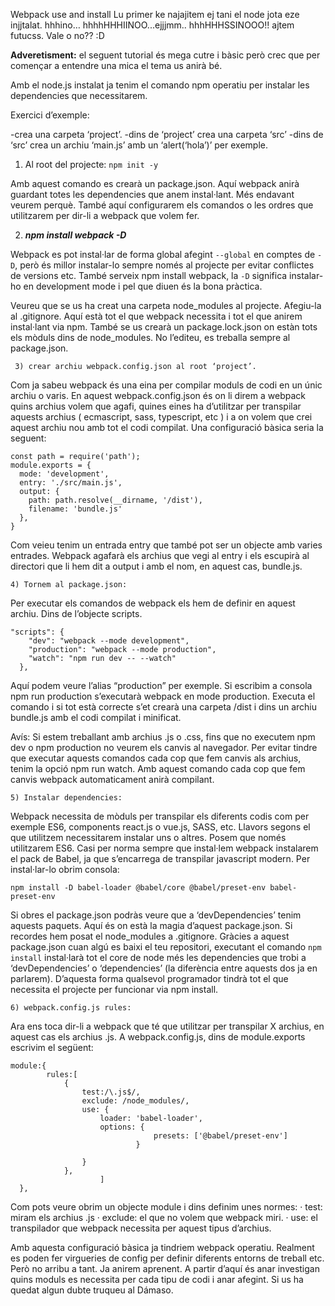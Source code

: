 Webpack use and install
Lu primer ke najajitem ej tani el node jota eze injjtalat. hhhino… hhhhHHHIINOO...ejjjmm.. hhhHHHSSINOOO!! ajtem futucss. Vale o no?? :D 

**Adveretisment:** el seguent tutorial és mega cutre i bàsic però crec que per començar a entendre una mica el tema us anirà bé. 

Amb el node.js instalat ja tenim el comando npm operatiu per instalar les dependencies que necessitarem. 

Exercici d’exemple: 

-crea una carpeta ‘project’. 
-dins de ‘project’ crea una carpeta ‘src’
-dins de ‘src’ crea un archiu ‘main.js’ amb un ‘alert(‘hola’)’ per exemple.
 
1. Al root del projecte: ```npm init -y```

Amb aquest comando es crearà un package.json. Aquí webpack anirà guardant totes les dependencies que anem instal·lant. Més endavant veurem perquè. També aquí configurarem els comandos o les ordres que utilitzarem per dir-li a webpack que volem fer.
	
2. ***npm install webpack -D***

Webpack es pot instal·lar de forma global afegint `--global` en comptes de `-D`, però és millor instalar-lo sempre només al projecte per evitar conflictes de versions etc. També serveix npm install webpack, la `-D` significa instalar-ho en development mode i pel que diuen és la bona pràctica. 

Veureu que se us ha creat una carpeta node_modules al projecte. Afegiu-la al .gitignore. Aquí està tot el que webpack necessita i tot el que anirem instal·lant via npm. També se us crearà un package.lock.json on estàn tots els mòduls dins de node_modules. No l’editeu, es treballa sempre al package.json.

     3) crear archiu webpack.config.json al root ‘project’.

Com ja sabeu webpack és una eina per compilar moduls de codi en un únic archiu o varis. En aquest webpack.config.json és on li direm a webpack quins archius volem que agafi, quines eines ha d’utilitzar per transpilar aquests archius ( ecmascript, sass, typescript, etc ) i a on volem que crei aquest archiu nou amb tot el codi compilat. Una configuració bàsica seria la seguent:

```
const path = require('path');
module.exports = {
  mode: 'development',
  entry: './src/main.js',
  output: {
    path: path.resolve(__dirname, '/dist'),
    filename: 'bundle.js'
  },
}
```

Com veieu tenim un entrada entry que també pot ser un objecte amb varies entrades. Webpack agafarà els archius que vegi al entry i els escupirà al directori que li hem dit a output i amb el nom, en aquest cas, bundle.js.

	4) Tornem al package.json: 

Per executar els comandos de webpack els hem de definir en aquest archiu. Dins de l’objecte scripts.

```
"scripts": {
    "dev": "webpack --mode development",
    "production": "webpack --mode production",
    "watch": "npm run dev -- --watch"
  },
```

Aquí podem veure l’alias “production” per exemple. Si escribim a consola npm run production s’executarà webpack en mode production. Executa el comando i si tot està correcte s’et crearà una carpeta /dist i dins un archiu bundle.js amb el codi compilat i minificat.

Avís: Si estem treballant amb archius .js o .css, fins que no executem npm dev o npm production no veurem els canvis al navegador. Per evitar tindre que executar aquests comandos cada cop que fem canvis als archius, tenim la opció npm run watch. Amb aquest comando cada cop que fem canvis webpack automaticament anirà compilant.


	5) Instalar dependencies: 

Webpack necessita de mòduls per transpilar els diferents codis com per exemple ES6, components react.js o vue.js, SASS, etc. Llavors segons el que utilitzem necessitarem instalar uns o altres. Posem que només utilitzarem ES6. Casi per norma sempre que instal·lem webpack instalarem el pack de Babel, ja que s’encarrega de transpilar javascript modern. Per instal·lar-lo obrim consola:

`npm install -D babel-loader @babel/core @babel/preset-env babel-preset-env`

Si obres el package.json podràs veure que a ‘devDependencies’ tenim aquests paquets. Aquí és on està la magia d’aquest package.json. Si recordes hem posat el node_modules a .gitignore. Gràcies a aquest package.json cuan algú es baixi el teu repositori, executant el comando `npm install` instal·larà tot el core de node més les dependencies que trobi a ‘devDependencies’ o ‘dependencies’ (la diferència entre aquests dos ja en parlarem). D’aquesta forma qualsevol programador tindrà tot el que necessita el projecte per funcionar via npm install.

	6) webpack.config.js rules: 

Ara ens toca dir-li a webpack que té que utilitzar per transpilar X archius, en aquest cas els archius .js. A webpack.config.js, dins de module.exports escrivim el següent:
```
module:{
  		rules:[
  			{
  				test:/\.js$/,
  				exclude: /node_modules/,
  				use: {
  					loader: 'babel-loader',
					options: {
              					presets: ['@babel/preset-env']
            				}

  				}
  			},
  			  		]
  },
 ```

Com pots veure obrim un objecte module i dins definim unes normes: 
	· test: miram els archius .js
	· exclude: el que no volem que webpack miri.
	· use: el transpilador que webpack necessita per aquest tipus d’archius.

Amb aquesta configuració bàsica ja tindriem webpack operatiu. Realment es poden fer virgueries de config per definir diferents entorns de treball etc. Però no arribu a tant. Ja anirem aprenent. A partir d’aquí és anar investigan quins moduls es necessita per cada tipu de codi i anar afegint. Si us ha quedat algun dubte truqueu al Dámaso.
